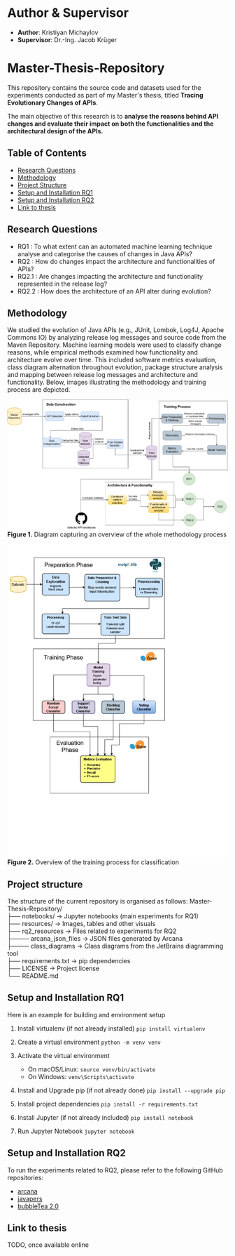 # Author & Supervisor
- **Author**: Kristiyan Michaylov
- **Supervisor**: Dr.-Ing. Jacob Krüger

# Master-Thesis-Repository
This repository contains the source code and datasets used for the experiments conducted as part of my Master's thesis, titled **Tracing Evolutionary Changes of APIs**.

The main objective of this research is to **analyse the reasons behind API changes and evaluate their impact on both the functionalities and the architectural design of the APIs.**

## Table of Contents

- [Research Questions](#research-questions)
- [Methodology](#methodology)
- [Project Structure](#project-structure-)
- [Setup and Installation RQ1](#setup-and-installation-rq1)
- [Setup and Installation RQ2](#setup-and-installation-rq2)
- [Link to thesis](#link-to-thesis)

## Research Questions
- RQ1 : To what extent can an automated machine learning technique analyse
and categorise the causes of changes in Java APIs?
- RQ2 : How do changes impact the architecture and functionalities of APIs?
- RQ2.1 : Are changes impacting the architecture and functionality represented
in the release log?
- RQ2.2 : How does the architecture of an API alter during evolution?
## Methodology
We studied the evolution of Java APIs (e.g., JUnit, Lombok, Log4J, Apache Commons IO) by analyzing release log messages and source code from the Maven Repository.
Machine learning models were used to classify change reasons, while empirical methods examined how functionality and architecture evolve over time.
This included software metrics evaluation, class diagram alternation throughout evolution, package structure analysis and mapping between release log messages and architecture and functionality. 
Below, images illustrating the methodology and training process are depicted.

![Methodology](Methodology.png)
**Figure 1.** Diagram capturing an overview of the whole methodology process


![Training Process](Training%20Process.png)
**Figure 2.** Overview of the training process for classification

## Project structure 
The structure of the current repository is organised as follows:
Master-Thesis-Repository/ \
├── notebooks/             &rarr; Jupyter notebooks (main experiments for RQ1) \
├── resources/             &rarr; Images, tables and other visuals \
├── rq2_resources          &rarr; Files related to experiments for RQ2 \
├──── arcana_json_files &rarr; JSON files generated by Arcana \
├──── class_diagrams    &rarr; Class diagrams from the JetBrains diagramming tool \
├── requirements.txt       &rarr; pip dependencies \
├── LICENSE                &rarr; Project license \
└── README.md 

## Setup and Installation RQ1
Here is an example for building and environment setup

1. Install virtualenv (if not already installed)
`pip install virtualenv`

2. Create a virtual environment
`python -m venv venv`

3. Activate the virtual environment

    * On macOS/Linux:
    `source venv/bin/activate`
    * On Windows:
    `venv\Scripts\activate`

4. Install and Upgrade pip (if not already done)
`pip install --upgrade pip`

5. Install project dependencies
`pip install -r requirements.txt`

6. Install Jupyter (if not already included)
`pip install notebook`

7. Run Jupyter Notebook
`jupyter notebook`

## Setup and Installation RQ2
To run the experiments related to RQ2, please refer to the following GitHub repositories:
* [arcana](https://github.com/rsatrioadi/arcana)
* [javapers](https://github.com/rsatrioadi/javapers)
* [bubbleTea 2.0](https://github.com/rsatrioadi/bubbletea-v2)

## Link to thesis
TODO, once available online
